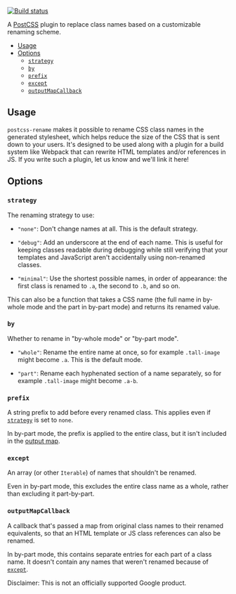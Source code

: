 [![Build status](https://travis-ci.org/google/postcss-rename.svg?branch=master)](https://travis-ci.org/google/postcss-rename)

A [PostCSS](https://github.com/postcss/postcss) plugin to replace class names
based on a customizable renaming scheme.

* [Usage](#usage)
* [Options](#options)
  * [`strategy`](#strategy)
  * [`by`](#by)
  * [`prefix`](#prefix)
  * [`except`](#except)
  * [`outputMapCallback`](#outputMapCallback)

## Usage

`postcss-rename` makes it possible to rename CSS class names in the generated
stylesheet, which helps reduce the size of the CSS that is sent down to your
users. It's designed to be used along with a plugin for a build system like
Webpack that can rewrite HTML templates and/or references in JS. If you write
such a plugin, let us know and we'll link it here!

## Options

### `strategy`

The renaming strategy to use:

* `"none"`: Don't change names at all. This is the default strategy.

* `"debug"`: Add an underscore at the end of each name. This is useful for
  keeping classes readable during debugging while still verifying that your
  templates and JavaScript aren't accidentally using non-renamed classes.

* `"minimal"`: Use the shortest possible names, in order of appearance: the
  first class is renamed to `.a`, the second to `.b`, and so on.

This can also be a function that takes a CSS name (the full name in by-whole
mode and the part in by-part mode) and returns its renamed value.

### `by`

Whether to rename in "by-whole mode" or "by-part mode".

* `"whole"`: Rename the entire name at once, so for example `.tall-image` might
  become `.a`. This is the default mode.

* `"part"`: Rename each hyphenated section of a name separately, so for example
  `.tall-image` might become `.a-b`.

### `prefix`

A string prefix to add before every renamed class. This applies even if
[`strategy`](#strategy) is set to `none`.

In by-part mode, the prefix is applied to the entire class, but it isn't
included in the [output map](#outputMapCallback).

### `except`

An array (or other `Iterable`) of names that shouldn't be renamed.

Even in by-part mode, this excludes the entire class name as a whole, rather
than excluding it part-by-part.

### `outputMapCallback`

A callback that's passed a map from original class names to their renamed
equivalents, so that an HTML template or JS class references can also be
renamed.

In by-part mode, this contains separate entries for each part of a class name.
It doesn't contain any names that weren't renamed because of
[`except`](#except).

Disclaimer: This is not an officially supported Google product.
